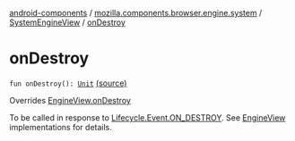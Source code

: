 [android-components](../../index.md) / [mozilla.components.browser.engine.system](../index.md) / [SystemEngineView](index.md) / [onDestroy](./on-destroy.md)

# onDestroy

`fun onDestroy(): `[`Unit`](https://kotlinlang.org/api/latest/jvm/stdlib/kotlin/-unit/index.html) [(source)](https://github.com/mozilla-mobile/android-components/blob/master/components/browser/engine-system/src/main/java/mozilla/components/browser/engine/system/SystemEngineView.kt#L112)

Overrides [EngineView.onDestroy](../../mozilla.components.concept.engine/-engine-view/on-destroy.md)

To be called in response to [Lifecycle.Event.ON_DESTROY](#). See [EngineView](../../mozilla.components.concept.engine/-engine-view/index.md)
implementations for details.


